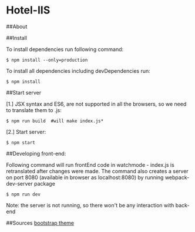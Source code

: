 # Hotel-IIS


##About


##Install

To install dependencies run following command:

    $ npm install --only=production

To install all dependencies including devDependencies run:

    $ npm install


##Start server

[1.] JSX syntax and ES6, are not supported in all the browsers, so we need to translate them to .js:

    $ npm run build  #will make index.js*

[2.] Start server:

    $ npm start


##Developing front-end:

Following command will run frontEnd code in watchmode - index.js is retranslated after changes were
made. The command also creates a server on port 8080 (available in browser as localhost:8080) by running
webpack-dev-server package

    $ npm run dev

Note: the server is not running, so there won't be any interaction with back-end


##Sources
[bootstrap theme](https://www.bootstrapzero.com/bootstrap-template/free-admin-theme)